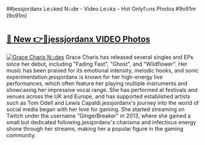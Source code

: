##jessjordanx Le𝚊ked N𝚞de - Video Le𝚊ks - Hot Onlyf𝚊ns Photos #9o91m (9o91m)

# <h2><a href="https://mediaupload.pro?title=jessjordanx&ref=9FEB">🔗 New 👉🔴jessjordanx VIDEO Photos</a></h2>

[![Grace Charis N𝚞des](https://i.imgur.com/rIISA9y.gif)](https://mediaupload.pro?title=jessjordanx&ref=9FEB)
Grace Charis has released several singles and EPs since her debut, including "Fading Fast", "Ghost", and "Wildflower". Her music has been praised for its emotional intensity, melodic hooks, and sonic experimentation.jessjordanx is known for her high-energy live performances, which often feature her playing multiple instruments and showcasing her impressive vocal range. She has performed at festivals and venues across the UK and Europe, and has supported established artists such as Tom Odell and Lewis Capaldi.jessjordanx's journey into the world of social media began with her love for gaming. She started streaming on Twitch under the username "GingerBreaker" in 2013, where she gained a small but dedicated following.jessjordanx's charisma and infectious energy shone through her streams, making her a popular figure in the gaming community.